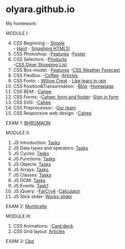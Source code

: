 # olyara.github.io
My homework:

MODULE I:

4. CSS Beginning: - [Simple](https://olyara.github.io/4styles-simple/)  
           - [Hard](https://olyara.github.io/4styles-hard/)
           - [Smashing HTML5!](https://olyara.github.io/4smashingHTML5/)
5. CSS Photoshop: -[Features](https://olyara.github.io/5features-photoshop/)
                  -[Footer](https://olyara.github.io/5footer-photoshop/)
6. CSS Selectors: -[Products](https://olyara.github.io/6products/)     
                  -[CSS Diner Shopping List](https://olyara.github.io/6css-diner-shopping-list/)
7. CSS Box-model: -[Features](https://olyara.github.io/7features-box-model/)
                  -[CSS Weather Forecast](https://olyara.github.io/7forecast/)
8. CSS FlexBox: -[Coffee](https://olyara.github.io/8coffee/)
                -[Articles](https://olyara.github.io/8articles-flexbox/)
9. CSS Fonts: - [Willow Crest](https://olyara.github.io/9willow-crest/)
              - [Like tears in rain](https://olyara.github.io/9like-tears-in-rain/)
10. CSS Position&Transormation: -[Blog](https://olyara.github.io/10blog/)
                                -[Homepage](https://olyara.github.io/10homepage/)
11. CSS BEM: -[Cahee](https://olyara.github.io/11cahee/)     
12. CSS Forms: -[Cahee: form and footer](https://olyara.github.io/10cahee-form/)
               -[Sign in form](https://olyara.github.io/10sign-in/)
13. CSS SVG: -[Cahee](https://olyara.github.io/13cahee/)
14. CSS Preprocessor: -[Our team](https://olyara.github.io/14our-team/)
15. CSS Responsive web design: -[Cahee](https://olyara.github.io/14cahee/)

EXAM 1: [BHROMAON]( https://olyara.github.io/EXAM-Module1/)

MODULE II:
1. JS Introduction: [Tasks](https://github.com/olyara/22_js-intro/blob/master/js/script.js)
2. JS Data types and operators: [Tasks](https://github.com/olyara/23_js_data-types_operators/blob/master/js/script.js)
3. JS Cycles: [Tasks](https://github.com/olyara/24_js_cycles/blob/master/js/script.js)
4. JS Functions: [Tasks](https://github.com/olyara/25_js_functions/blob/master/js/script.js)
5. JS Objects: [Tasks](https://github.com/olyara/26_js_objects/blob/master/js/script.js)
6. JS Arrays: [Tasks](https://github.com/olyara/27_js_arrays/blob/master/js/script.js)
7. JS Classes: [Tasks](https://github.com/olyara/28_js_classes/blob/master/js/script.js)
8. JS DOM: [Tasks](https://github.com/olyara/29_js_DOM/blob/master/js/script.js)
9. JS Events: [Task1](https://github.com/olyara/30_js_events)
10. JS jQuery: -[FarCry4](https://olyara.github.io/31_js_jQuery_FarCry4/)
               -[Calculator](https://olyara.github.io/31_js_jQuery_calculator/)
11. JS Slick slider: [Works-slider](https://olyara.github.io/32_js_slick-slider/index.html) 

EXAM 2: [Monticello](https://olyara.github.io/EXAM-Module2/)

MODULE III:
1. CSS Animations: -[Card deck](https://olyara.github.io/37_css-animations_card-deck/)
2. CSS Grid layout: [Articles](https://olyara.github.io/38_css-grid-layout/)

EXAM 3: [Cbd](https://olyara.github.io/EXAM-Module3/)
               
